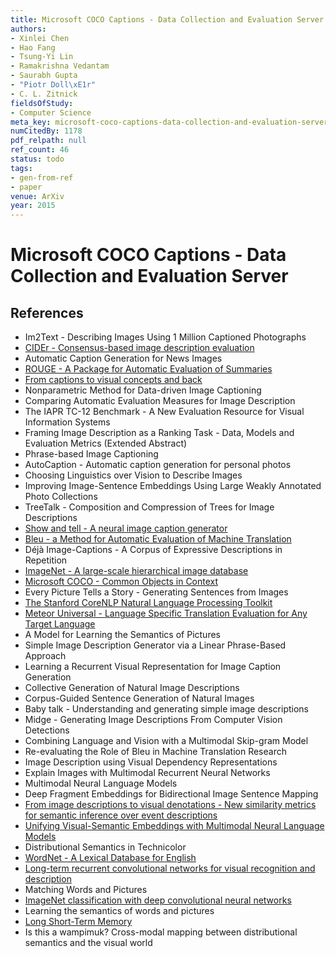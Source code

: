 ```yaml
---
title: Microsoft COCO Captions - Data Collection and Evaluation Server
authors:
- Xinlei Chen
- Hao Fang
- Tsung-Yi Lin
- Ramakrishna Vedantam
- Saurabh Gupta
- "Piotr Doll\xE1r"
- C. L. Zitnick
fieldsOfStudy:
- Computer Science
meta_key: microsoft-coco-captions-data-collection-and-evaluation-server
numCitedBy: 1178
pdf_relpath: null
ref_count: 46
status: todo
tags:
- gen-from-ref
- paper
venue: ArXiv
year: 2015
---
```


# Microsoft COCO Captions - Data Collection and Evaluation Server

## References

- Im2Text - Describing Images Using 1 Million Captioned Photographs
- [CIDEr - Consensus-based image description evaluation](./cider-consensus-based-image-description-evaluation.md)
- Automatic Caption Generation for News Images
- [ROUGE - A Package for Automatic Evaluation of Summaries](./rouge-a-package-for-automatic-evaluation-of-summaries.md)
- [From captions to visual concepts and back](./from-captions-to-visual-concepts-and-back.md)
- Nonparametric Method for Data-driven Image Captioning
- Comparing Automatic Evaluation Measures for Image Description
- The IAPR TC-12 Benchmark - A New Evaluation Resource for Visual Information Systems
- Framing Image Description as a Ranking Task - Data, Models and Evaluation Metrics (Extended Abstract)
- Phrase-based Image Captioning
- AutoCaption - Automatic caption generation for personal photos
- Choosing Linguistics over Vision to Describe Images
- Improving Image-Sentence Embeddings Using Large Weakly Annotated Photo Collections
- TreeTalk - Composition and Compression of Trees for Image Descriptions
- [Show and tell - A neural image caption generator](./show-and-tell-a-neural-image-caption-generator.md)
- [Bleu - a Method for Automatic Evaluation of Machine Translation](./bleu-a-method-for-automatic-evaluation-of-machine-translation.md)
- Déjà Image-Captions - A Corpus of Expressive Descriptions in Repetition
- [ImageNet - A large-scale hierarchical image database](./imagenet-a-large-scale-hierarchical-image-database.md)
- [Microsoft COCO - Common Objects in Context](./microsoft-coco-common-objects-in-context.md)
- Every Picture Tells a Story - Generating Sentences from Images
- [The Stanford CoreNLP Natural Language Processing Toolkit](./the-stanford-corenlp-natural-language-processing-toolkit.md)
- [Meteor Universal - Language Specific Translation Evaluation for Any Target Language](./meteor-universal-language-specific-translation-evaluation-for-any-target-language.md)
- A Model for Learning the Semantics of Pictures
- Simple Image Description Generator via a Linear Phrase-Based Approach
- Learning a Recurrent Visual Representation for Image Caption Generation
- Collective Generation of Natural Image Descriptions
- Corpus-Guided Sentence Generation of Natural Images
- Baby talk - Understanding and generating simple image descriptions
- Midge - Generating Image Descriptions From Computer Vision Detections
- Combining Language and Vision with a Multimodal Skip-gram Model
- Re-evaluating the Role of Bleu in Machine Translation Research
- Image Description using Visual Dependency Representations
- Explain Images with Multimodal Recurrent Neural Networks
- Multimodal Neural Language Models
- Deep Fragment Embeddings for Bidirectional Image Sentence Mapping
- [From image descriptions to visual denotations - New similarity metrics for semantic inference over event descriptions](./from-image-descriptions-to-visual-denotations-new-similarity-metrics-for-semantic-inference-over-event-descriptions.md)
- [Unifying Visual-Semantic Embeddings with Multimodal Neural Language Models](./unifying-visual-semantic-embeddings-with-multimodal-neural-language-models.md)
- Distributional Semantics in Technicolor
- [WordNet - A Lexical Database for English](./wordnet-a-lexical-database-for-english.md)
- [Long-term recurrent convolutional networks for visual recognition and description](./long-term-recurrent-convolutional-networks-for-visual-recognition-and-description.md)
- Matching Words and Pictures
- [ImageNet classification with deep convolutional neural networks](./imagenet-classification-with-deep-convolutional-neural-networks.md)
- Learning the semantics of words and pictures
- [Long Short-Term Memory](./long-short-term-memory.md)
- Is this a wampimuk? Cross-modal mapping between distributional semantics and the visual world

